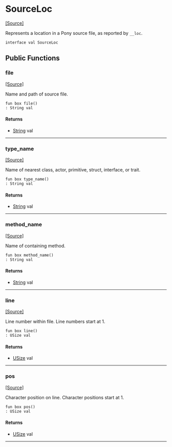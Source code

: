 # SourceLoc
<span class="source-link">[[Source]](src/builtin/source_loc.md#L-0-1)</span>

Represents a location in a Pony source file, as reported by `__loc`.


```pony
interface val SourceLoc
```

## Public Functions

### file
<span class="source-link">[[Source]](src/builtin/source_loc.md#L-0-5)</span>


Name and path of source file.


```pony
fun box file()
: String val
```

#### Returns

* [String](builtin-String.md) val

---

### type_name
<span class="source-link">[[Source]](src/builtin/source_loc.md#L-0-10)</span>


Name of nearest class, actor, primitive, struct, interface, or trait.


```pony
fun box type_name()
: String val
```

#### Returns

* [String](builtin-String.md) val

---

### method_name
<span class="source-link">[[Source]](src/builtin/source_loc.md#L-0-15)</span>


Name of containing method.


```pony
fun box method_name()
: String val
```

#### Returns

* [String](builtin-String.md) val

---

### line
<span class="source-link">[[Source]](src/builtin/source_loc.md#L-0-20)</span>


Line number within file.
Line numbers start at 1.


```pony
fun box line()
: USize val
```

#### Returns

* [USize](builtin-USize.md) val

---

### pos
<span class="source-link">[[Source]](src/builtin/source_loc.md#L-0-26)</span>


Character position on line.
Character positions start at 1.


```pony
fun box pos()
: USize val
```

#### Returns

* [USize](builtin-USize.md) val

---

